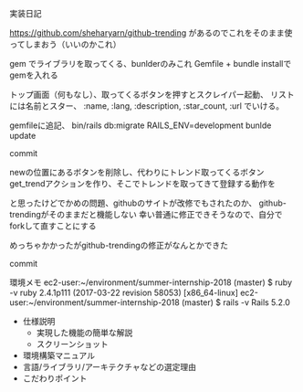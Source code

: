 実装日記

https://github.com/sheharyarn/github-trending
があるのでこれをそのまま使ってしまおう（いいのかこれ）

gem でライブラリを取ってくる、bunlderのみこれ
Gemfile + bundle installでgemを入れる


トップ画面（何もなし）、取ってくるボタンを押すとスクレイパー起動、
リストには名前とスター、
:name, :lang, :description, :star_count, :url
でいける。

gemfileに追記、
bin/rails db:migrate RAILS_ENV=development
bunlde update

commit

newの位置にあるボタンを削除し、代わりにトレンド取ってくるボタン
get_trendアクションを作り、そこでトレンドを取ってきて登録する動作を

と思ったけどでかめの問題、githubのサイトが改修でもされたのか、
github-trendingがそのままだと機能しない
幸い普通に修正できそうなので、自分でforkして直すことにする

めっちゃかかったがgithub-trendingの修正がなんとかできた

commit



環境メモ
ec2-user:~/environment/summer-internship-2018 (master) $ ruby -v
ruby 2.4.1p111 (2017-03-22 revision 58053) [x86_64-linux]
ec2-user:~/environment/summer-internship-2018 (master) $ rails -v
Rails 5.2.0


- 仕様説明
    - 実現した機能の簡単な解説
    - スクリーンショット
- 環境構築マニュアル
- 言語/ライブラリ/アーキテクチャなどの選定理由
- こだわりポイント